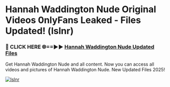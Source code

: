 # Hannah Waddington Nude Original Videos 0nlyFans Leaked - Files Updated! (lslnr)

<h3>🔴 CLICK HERE 🌐==►► <a href="https://tinyurl.com/y5r63du9" rel="nofollow">Hannah Waddington Nude Updated Files</a></h3>

Get Hannah Waddington Nude and all content. Now you can access all videos and pictures of Hannah Waddington Nude. New Updated Files 2025!

[![lslnr](https://i.imgur.com/UVo9nyh.gif)](https://tinyurl.com/y5r63du9)